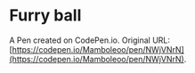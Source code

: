 # Furry ball

A Pen created on CodePen.io. Original URL: [https://codepen.io/Mamboleoo/pen/NWjVNrN](https://codepen.io/Mamboleoo/pen/NWjVNrN).


